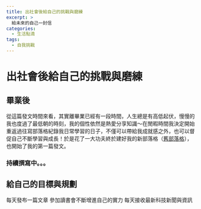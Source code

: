 ```yaml
---
title: 出社會後給自己的挑戰與磨練
excerpt: >
  給未來的自己一封信
categories:
  - 生活點滴
tags:
  - 自我挑戰
---
```

# 出社會後給自己的挑戰與磨練

## 畢業後

從這篇發文時間來看，其實離畢業已經有一段時間，人生總是有高低起伏，慢慢的我也度過了最低朝的時刻，我的個性依然是熱愛分享知識～在閒暇時間我決定開始重返過往寫部落格紀錄我日常學習的日子，不僅可以帶給我成就感之外，也可以督促自己不斷學習與成長！於是花了一大功夫終於建好我的新部落格（[舊部落格](http://clementyan.blogspot.com/)），也開始了我的第一篇發文。

### 持續撰寫中。。。

## 給自己的目標與規劃
每天發布一篇文章
參加讀書會不斷增進自己的實力
每天接收最新科技新聞與資訊